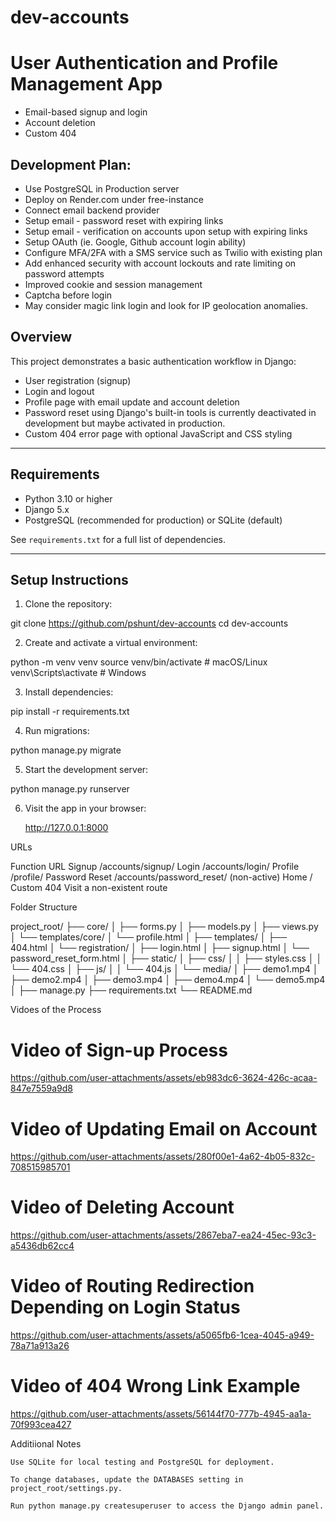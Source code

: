 # dev-accounts

# User Authentication and Profile Management App
- Email-based signup and login
- Account deletion
- Custom 404

## Development Plan:
- Use PostgreSQL in Production server
- Deploy on Render.com under free-instance 
- Connect email backend provider
- Setup email - password reset with expiring links
- Setup email - verification on accounts upon setup with expiring links 
- Setup OAuth (ie. Google, Github account login ability)
- Configure MFA/2FA with a SMS service such as Twilio with existing plan
- Add enhanced security with account lockouts and rate limiting on 
password attempts
- Improved cookie and session management 
- Captcha before login 
- May consider magic link login and look for IP geolocation anomalies.


## Overview

This project demonstrates a basic authentication workflow in Django:
- User registration (signup)
- Login and logout
- Profile page with email update and account deletion
- Password reset using Django's built-in tools is currently deactivated in development but maybe activated in production.
- Custom 404 error page with optional JavaScript and CSS styling

---

## Requirements

- Python 3.10 or higher  
- Django 5.x  
- PostgreSQL (recommended for production) or SQLite (default)

See `requirements.txt` for a full list of dependencies.

---



## Setup Instructions

1. Clone the repository:
 
git clone https://github.com/pshunt/dev-accounts
cd dev-accounts


2. Create and activate a virtual environment:

python -m venv venv
source venv/bin/activate   # macOS/Linux
venv\Scripts\activate      # Windows

3. Install dependencies:

pip install -r requirements.txt

4. Run migrations:

python manage.py migrate

5. Start the development server:

python manage.py runserver

6. Visit the app in your browser:

    http://127.0.0.1:8000

URLs

Function		URL
Signup			/accounts/signup/
Login			/accounts/login/
Profile			/profile/
Password Reset	/accounts/password_reset/ (non-active)
Home			/
Custom 404		Visit a non-existent route


Folder Structure

project_root/
├── core/
│   ├── forms.py
│   ├── models.py
│   ├── views.py
│   └── templates/core/
│       └── profile.html
│
├── templates/
│   ├── 404.html
│   └── registration/
│       ├── login.html
│       ├── signup.html
│       └── password_reset_form.html
│
├── static/
│   ├── css/
│   │   ├── styles.css
│   │   └── 404.css
│   ├── js/
│   │   └── 404.js
│   └── media/
│       ├── demo1.mp4
│       ├── demo2.mp4
│       ├── demo3.mp4
│       ├── demo4.mp4
│       └── demo5.mp4
│
├── manage.py
├── requirements.txt
└── README.md

Vidoes of the Process

# Video of Sign-up Process
https://github.com/user-attachments/assets/eb983dc6-3624-426c-acaa-847e7559a9d8

# Video of Updating Email on Account
https://github.com/user-attachments/assets/280f00e1-4a62-4b05-832c-708515985701

# Video of Deleting Account
https://github.com/user-attachments/assets/2867eba7-ea24-45ec-93c3-a5436db62cc4

# Video of Routing Redirection Depending on Login Status
https://github.com/user-attachments/assets/a5065fb6-1cea-4045-a949-78a71a913a26

# Video of 404 Wrong Link Example
https://github.com/user-attachments/assets/56144f70-777b-4945-aa1a-70f993cea427


Additiional Notes

    Use SQLite for local testing and PostgreSQL for deployment.

    To change databases, update the DATABASES setting in project_root/settings.py.

    Run python manage.py createsuperuser to access the Django admin panel.
